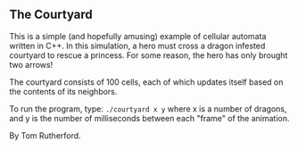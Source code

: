 ## The Courtyard

This is a simple (and hopefully amusing) example of cellular automata written in C++. In this simulation, a hero must cross a dragon infested courtyard to rescue a princess. For some reason, the hero has only brought two arrows! 

The courtyard consists of 100 cells, each of which updates itself based on the contents of its neighbors. 

To run the program, type:
       `./courtyard x y`
where x is a number of dragons, and y is the number of milliseconds between each "frame" of the animation. 

By Tom Rutherford. 
